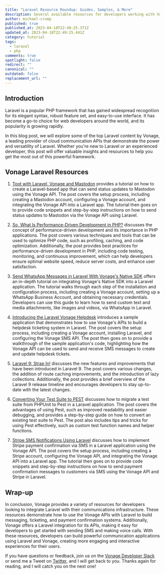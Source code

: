 ```yaml
---
title: "Laravel Resource Roundup: Guides, Samples, & More"
description: Several available resources for developers working with Vonage and Laravel
author: michael-crump
published: true
published_at: 2023-04-18T22:49:25.371Z
updated_at: 2023-04-18T22:49:25.441Z
category: tutorial
tags:
  - laravel
  - php
comments: true
spotlight: false
redirect: ""
canonical: ""
outdated: false
replacement_url: ""
---
```



## Introduction

Laravel is a popular PHP framework that has gained widespread recognition for its elegant syntax, robust feature set, and easy-to-use interface. It has become a go-to choice for web developers around the world, and its popularity is growing rapidly. 

In this blog post, we will explore some of the top Laravel content by Vonage, a leading provider of cloud communication APIs that demonstrate the power and versatility of Laravel. Whether you're new to Laravel or an experienced developer, this post will offer valuable insights and resources to help you get the most out of this powerful framework.

## Vonage Laravel Resources

1. [Toot with Laravel, Vonage and Mastodon](https://developer.vonage.com/en/blog/toot-with-laravel-vonage-and-mastodon)  provides a tutorial on how to create a Laravel-based app that can send status updates to Mastodon using the Vonage API. The post covers the setup process, including creating a Mastodon account, configuring a Vonage account, and integrating the Vonage API into a Laravel app. The tutorial then goes on to provide code snippets and step-by-step instructions on how to send status updates to Mastodon via the Vonage API using Laravel.

2. [So, What Is Performance-Driven Development in PHP?](https://developer.vonage.com/en/blog/so-what-is-performance-driven-development-in-php) discusses the concept of performance-driven development and its importance in PHP applications. The post covers various techniques and tools that can be used to optimize PHP code, such as profiling, caching, and code optimization. Additionally, the post provides best practices for performance-driven development in PHP, including code testing, monitoring, and continuous improvement, which can help developers ensure optimal website speed, reduce server costs, and enhance user satisfaction.

3. [Send WhatsApp Messages in Laravel With Vonage's Native SDK](https://developer.vonage.com/en/blog/send-whatsapp-messages-in-laravel-with-vonages-native-sdk) offers an in-depth tutorial on integrating Vonage's Native SDK into a Laravel application. The tutorial walks through each step of the installation and configuration process, including creating a Vonage account, setting up a WhatsApp Business Account, and obtaining necessary credentials. Developers can use this guide to learn how to send custom text and media attachments, like images and videos, via WhatsApp in Laravel.

4. [Introducing the Laravel Vonage Helpdesk](https://developer.vonage.com/en/blog/introducing-the-laravel-vonage-helpdesk) introduces a sample application that demonstrates how to use Vonage's APIs to build a helpdesk ticketing system in Laravel. The post covers the setup process, including creating a Vonage account, installing Laravel, and configuring the Vonage SMS API. The post then goes on to provide a walkthrough of the sample application's code, highlighting how the Vonage API can be used to send and receive SMS messages to create and update helpdesk tickets.

5. [Laravel 9: Strap In!](https://developer.vonage.com/en/blog/laravel-9-strap-in) discusses the new features and improvements that have been introduced in Laravel 9. The post covers various changes, the addition of route caching improvements, and the introduction of lazy collections. Additionally, the post provides a brief overview of the Laravel 9 release timeline and encourages developers to stay up-to-date with the latest changes.

6. [Converting Your Test Suite to PEST](https://developer.vonage.com/en/blog/converting-your-test-suite-to-pest) discusses how to migrate a test suite from PHPUnit to Pest in a Laravel application. The post covers the advantages of using Pest, such as improved readability and easier debugging, and provides a step-by-step guide on how to convert an existing test suite to Pest. The post also includes tips and tricks for using Pest effectively, such as custom test function names and helper functions.

7. [Stripe SMS Notifications Using Laravel](https://developer.vonage.com/en/blog/stripe-sms-laravel-dotun) discusses how to implement Stripe payment confirmation via SMS in a Laravel application using the Vonage API. The post covers the setup process, including creating a Stripe account, configuring the Vonage API, and integrating the Vonage API into a Laravel app. The tutorial then goes on to provide code snippets and step-by-step instructions on how to send payment confirmation messages to customers via SMS using the Vonage API and Stripe in Laravel.

## Wrap-up

In conclusion, Vonage provides a variety of resources for developers looking to integrate Laravel with their communications infrastructure. These resources demonstrate how to use the Vonage APIs with Laravel to build messaging, ticketing, and payment confirmation systems. Additionally, Vonage offers a Laravel integration for its APIs, making it easy for developers to get started with sending SMS and making voice calls. With these resources, developers can build powerful communication applications using Laravel and Vonage, creating more engaging and interactive experiences for their users.

If you have questions or feedback, join us on the [Vonage Developer Slack](https://developer.vonage.com/community/slack) or send me a Tweet on [Twitter](https://twitter.com/mbcrump), and I will get back to you. Thanks again for reading, and I will catch you on the next one!